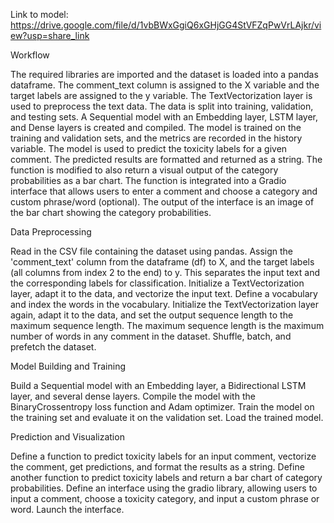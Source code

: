 Link to model: https://drive.google.com/file/d/1vbBWxGgiQ6xGHjGG4StVFZqPwVrLAjkr/view?usp=share_link

Workflow

The required libraries are imported and the dataset is loaded into a pandas dataframe.
The comment_text column is assigned to the X variable and the target labels are assigned to the y variable.
The TextVectorization layer is used to preprocess the text data.
The data is split into training, validation, and testing sets.
A Sequential model with an Embedding layer, LSTM layer, and Dense layers is created and compiled.
The model is trained on the training and validation sets, and the metrics are recorded in the history variable.
The model is used to predict the toxicity labels for a given comment.
The predicted results are formatted and returned as a string.
The function is modified to also return a visual output of the category probabilities as a bar chart.
The function is integrated into a Gradio interface that allows users to enter a comment and choose a category and custom phrase/word (optional).
The output of the interface is an image of the bar chart showing the category probabilities.

Data Preprocessing

Read in the CSV file containing the dataset using pandas.
Assign the 'comment_text' column from the dataframe (df) to X, and the target labels (all columns from index 2 to the end) to y. This separates the input text and the corresponding labels for classification.
Initialize a TextVectorization layer, adapt it to the data, and vectorize the input text.
Define a vocabulary and index the words in the vocabulary.
Initialize the TextVectorization layer again, adapt it to the data, and set the output sequence length to the maximum sequence length. The maximum sequence length is the maximum number of words in any comment in the dataset.
Shuffle, batch, and prefetch the dataset.

Model Building and Training

Build a Sequential model with an Embedding layer, a Bidirectional LSTM layer, and several dense layers.
Compile the model with the BinaryCrossentropy loss function and Adam optimizer.
Train the model on the training set and evaluate it on the validation set.
Load the trained model.

Prediction and Visualization

Define a function to predict toxicity labels for an input comment, vectorize the comment, get predictions, and format the results as a string.
Define another function to predict toxicity labels and return a bar chart of category probabilities.
Define an interface using the gradio library, allowing users to input a comment, choose a toxicity category, and input a custom phrase or word.
Launch the interface.
